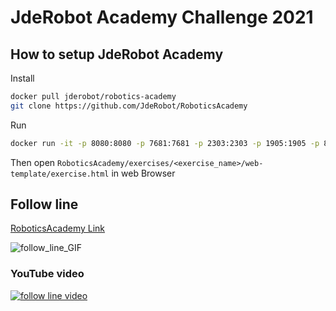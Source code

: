 # JdeRobot Academy Challenge 2021

## How to setup JdeRobot Academy

Install
```bash
docker pull jderobot/robotics-academy
git clone https://github.com/JdeRobot/RoboticsAcademy
```

Run 
```bash
docker run -it -p 8080:8080 -p 7681:7681 -p 2303:2303 -p 1905:1905 -p 8765:8765 jderobot/robotics-academy python3.8 manager.py
```

Then open `RoboticsAcademy/exercises/<exercise_name>/web-template/exercise.html` in web Browser

## Follow line

[RoboticsAcademy Link](https://jderobot.github.io/RoboticsAcademy/exercises/AutonomousCars/follow_line/)


![follow_line_GIF](follow_line/GIF.gif)

### YouTube video

[![follow line video](https://img.youtube.com/vi/D28bFF6xgWk/0.jpg)](https://youtu.be/D28bFF6xgWk)

